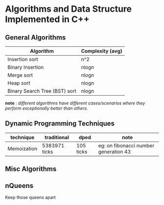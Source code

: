 # Algorithms and Data Structure Implemented in C++

## General Algorithms

Algorithm | Complexity (avg) 
--- | --- 
Insertion sort | n^2 
Binary Insertion | nlogn 
Merge sort | nlogn 
Heap sort  | nlogn 
Binary Search Tree (BST) sort  | nlogn 

**note** : *different algorithms have different cases/scenarios where they perform exceptionally better than others.*

## Dynamic Programming Techniques

technique | traditional | dped | note
---	| --- | --- | --
Memoization | 5383971 ticks | 105 ticks | eg: on fibonacci number generation 43

## Misc Algorithms

## nQueens
Keep those queens apart
